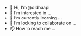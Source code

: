 - 👋 Hi, I’m @oldhaapi
- 👀 I’m interested in ...
- 🌱 I’m currently learning ...
- 💞️ I’m looking to collaborate on ...
- 📫 How to reach me ...

<!---
oldhaapi/oldhaapi is a ✨ special ✨ repository because its `README.md` (this file) appears on your GitHub profile.
You can click the Preview link to take a look at your changes.
--->
